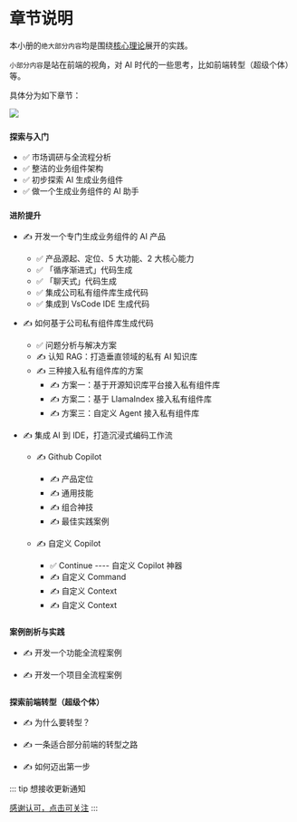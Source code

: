 # 章节说明

本小册的`绝大部分内容`均是围绕[核心理论](/guide/preface/core-theory)展开的实践。

`小部分内容`是站在前端的视角，对 AI 时代的一些思考，比如前端转型（超级个体）等。

具体分为如下章节：

![](https://lvjishupai.oss-cn-beijing.aliyuncs.com/20240718102325.png)

### `探索与入门`

- ✅ 市场调研与全流程分析
- ✅ 整洁的业务组件架构
- ✅ 初步探索 AI 生成业务组件
- ✅ 做一个生成业务组件的 AI 助手

### `进阶提升`

- ✍️ 开发一个专门生成业务组件的 AI 产品

  - ✅ 产品源起、定位、5 大功能、2 大核心能力
  - ✅ 「循序渐进式」代码生成
  - ✅ 「聊天式」代码生成
  - ✅ 集成公司私有组件库生成代码
  - ✅ 集成到 VsCode IDE 生成代码

- ✍️ 如何基于公司私有组件库生成代码

  - ✅ 问题分析与解决方案
  - ✍️ 认知 RAG：打造垂直领域的私有 AI 知识库
  - ✍️ 三种接入私有组件库的方案
    - ✍️ 方案一：基于开源知识库平台接入私有组件库
    - ✍️ 方案二：基于 LlamaIndex 接入私有组件库
    - ✍️ 方案三：自定义 Agent 接入私有组件库

- ✍️ 集成 AI 到 IDE，打造沉浸式编码工作流

  - ✍️ Github Copilot

    - ✍️ 产品定位
    - ✍️ 通用技能
    - ✍️ 组合神技
    - ✍️ 最佳实践案例

  - ✍️ 自定义 Copilot
    - ✅ Continue ---- 自定义 Copilot 神器
    - ✍️ 自定义 Command
    - ✍️ 自定义 Context
    - ✍️ 自定义 Context

### `案例剖析与实践`

- ✍️ 开发一个功能全流程案例

- ✍️ 开发一个项目全流程案例

### `探索前端转型（超级个体）`

- ✍️ 为什么要转型？

- ✍️ 一条适合部分前端的转型之路

- ✍️ 如何迈出第一步

::: tip 想接收更新通知

[感谢认可，点击可关注](/me)
:::
